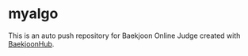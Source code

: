 # myalgo
This is an auto push repository for Baekjoon Online Judge created with [BaekjoonHub](https://github.com/BaekjoonHub/BaekjoonHub).
